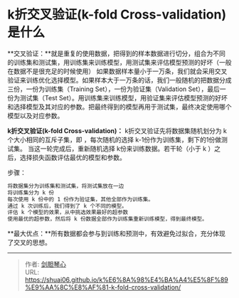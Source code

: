 # k折交叉验证(k-fold Cross-validation)是什么

<script type="text/javascript" src="/js/src/bai.js"></script>


**交叉验证：**就是重复的使用数据，把得到的样本数据进行切分，组合为不同的训练集和测试集，用训练集来训练模型，用测试集来评估模型预测的好坏（一般在数据不是很充足的时候使用）
如果数据样本量小于一万条，我们就会采用交叉验证来训练优化选择模型。如果样本大于一万条的话，我们一般随机的把数据分成三份，一份为训练集（Training Set），一份为验证集（Validation Set），最后一份为测试集（Test Set）。用训练集来训练模型，用验证集来评估模型预测的好坏和选择模型及其对应的参数。把最终得到的模型再用于测试集，最终决定使用哪个模型以及对应参数。



**k折交叉验证(k-fold Cross-validation)：**
k折交叉验证先将数据集随机划分为 k个大小相同的互斥子集，即 ，每次随机的选择 k-1份作为训练集，剩下的1份做测试集。
当这一轮完成后，重新随机选择 k份来训练数据。若干轮（小于 k ）之后，选择损失函数评估最优的模型和参数。

步骤：
```bash
将数据集分为训练集和测试集，将测试集放在一边
将训练集分为 k 份
每次使用 k 份中的 1 份作为验证集，其他全部作为训练集。
通过 k 次训练后，我们得到了 k 个不同的模型。
评估 k 个模型的效果，从中挑选效果最好的超参数
使用最优的超参数，然后将 k 份数据全部作为训练集重新训练模型，得到最终模型。
```

**最大优点：**所有数据都会参与到训练和预测中，有效避免过拟合，充分体现了交叉的思想。








---

> 作者: [剑胆琴心](http://shuai06.github.io)  
> URL: https://shuai06.github.io/k%E6%8A%98%E4%BA%A4%E5%8F%89%E9%AA%8C%E8%AF%81-k-fold-cross-validation/  

